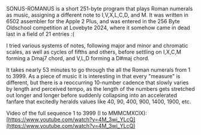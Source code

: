SONUS-ROMANUS is a short 251-byte program that plays Roman numerals as music, assigning a different note to I,V,X,L,C,D, and M.  It was written in 6502 assembler for the Apple 2 Plus, and was entered in the 256 Byte Oldschool competition at Lovebyte 2024, where it somehow came in dead last in a field of 21 entries :(

I tried various systems of notes, following major and minor and chromatic scales, as well as cycles of fifths and others, before settling on I,X,C,M forming a Dmaj7 chord, and V,L,D forming a D#maj chord.

It takes nearly 53 minutes to go through the all the Roman numerals from 1 to 3999.  As a piece of music it is interesting in that every "measure" is different, but there is a reoccurring 10-number cadence that slowly varies by length and perceived tempo, as the length of the numbers gets stretched out longer and longer before suddenly collapsing into an accelerated fanfare that excitedly heralds values like 40, 90, 400, 900, 1400, 1900, etc.

Video of the full sequence 1 to 3999 (I to MMMCMXCIX):  
[https://www.youtube.com/watch?v=4M_3wi_YLcQ](https://www.youtube.com/watch?v=4M_3wi_YLcQ)